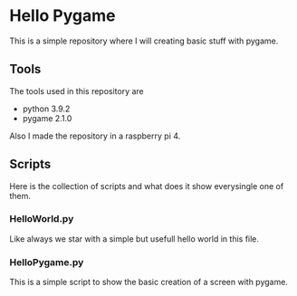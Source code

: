 # Hello Pygame

This is a simple repository where I will creating basic stuff with pygame.

## Tools

The tools used in this repository are

* python 3.9.2
* pygame 2.1.0

Also I made the repository in a raspberry pi 4.

## Scripts

Here is the collection of scripts and what does it show everysingle one of them.

### HelloWorld.py

Like always we star with a simple but usefull hello world in this file.

### HelloPygame.py

This is a simple script to show the basic creation of a screen with pygame.
